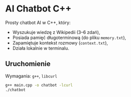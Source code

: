 # AI Chatbot C++

Prosty chatbot AI w C++, który:
- Wyszukuje wiedzę z Wikipedii (3–6 zdań),
- Posiada pamięć długoterminową (do pliku `memory.txt`),
- Zapamiętuje kontekst rozmowy (`context.txt`),
- Działa lokalnie w terminalu.

## Uruchomienie

Wymagania: `g++`, `libcurl`

```bash
g++ main.cpp -o chatbot -lcurl
./chatbot
